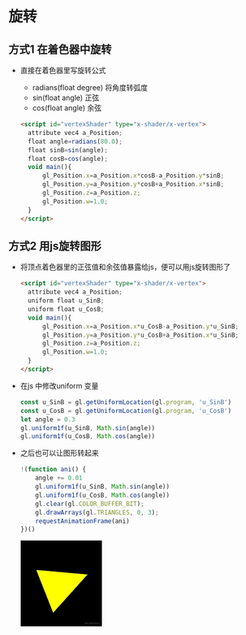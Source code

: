 # 旋转

## 方式1 在着色器中旋转

+ 直接在着色器里写旋转公式

  + radians(float degree) 将角度转弧度
  + sin(float angle) 正弦
  + cos(float angle) 余弦

  ```html
  <script id="vertexShader" type="x-shader/x-vertex">
    attribute vec4 a_Position;
    float angle=radians(80.0);
    float sinB=sin(angle);
    float cosB=cos(angle);
    void main(){
        gl_Position.x=a_Position.x*cosB-a_Position.y*sinB;
        gl_Position.y=a_Position.y*cosB+a_Position.x*sinB;
        gl_Position.z=a_Position.z;
        gl_Position.w=1.0;
    }
  </script>
  ```

## 方式2 用js旋转图形

+ 将顶点着色器里的正弦值和余弦值暴露给js，便可以用js旋转图形了

  ```html
  <script id="vertexShader" type="x-shader/x-vertex">
    attribute vec4 a_Position;
    uniform float u_SinB;
    uniform float u_CosB;
    void main(){
        gl_Position.x=a_Position.x*u_CosB-a_Position.y*u_SinB;
        gl_Position.y=a_Position.y*u_CosB+a_Position.x*u_SinB;
        gl_Position.z=a_Position.z;
        gl_Position.w=1.0;
    }
  </script>
  ```

+ 在js 中修改uniform 变量

  ```js
  const u_SinB = gl.getUniformLocation(gl.program, 'u_SinB')
  const u_CosB = gl.getUniformLocation(gl.program, 'u_CosB')
  let angle = 0.3
  gl.uniform1f(u_SinB, Math.sin(angle))
  gl.uniform1f(u_CosB, Math.cos(angle))
  ```

+ 之后也可以让图形转起来

  ```js
  !(function ani() {
      angle += 0.01
      gl.uniform1f(u_SinB, Math.sin(angle))
      gl.uniform1f(u_CosB, Math.cos(angle))
      gl.clear(gl.COLOR_BUFFER_BIT);
      gl.drawArrays(gl.TRIANGLES, 0, 3);
      requestAnimationFrame(ani)
  })()
  ```

  ![alt text](images/旋转2.gif)
